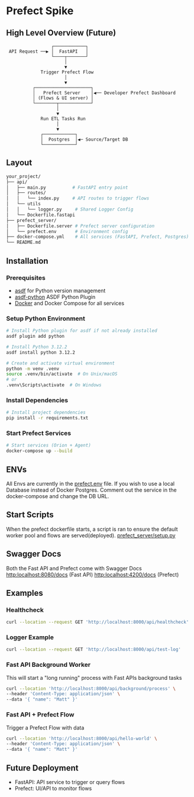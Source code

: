 # Prefect Spike

## High Level Overview (Future)

                     ┌────────────┐
     API Request ──▶ │  FastAPI   │
                     └────┬───────┘
                          │
                          ▼
                 Trigger Prefect Flow
                          │
                          ▼
              ┌─────────────────────┐
              │   Prefect Server    │◀── Developer Prefect Dashboard
              │ (Flows & UI server) │
              └────────┬────────────┘
                       │
                       ▼
                 Run ETL Tasks Run
                       │
                       ▼
                 ┌────────────┐
                 │  Postgres  │◀─ Source/Target DB
                 └────────────┘

## Layout

```sh
your_project/
├── api/
│   ├── main.py          # FastAPI entry point
│   ├── routes/
│   │   └── index.py     # API routes to trigger flows
│   └── utils
│   │   └── logger.py     # Shared Logger Config
│   └── Dockerfile.fastapi
├── prefect_server/
│   ├── Dockerfile.server # Prefect server configuration
│   └── prefect.env       # Environment config
├── docker-compose.yml    # All services (FastAPI, Prefect, Postgres)
└── README.md
```

## Installation

### Prerequisites

- [asdf](https://asdf-vm.com/) for Python version management
- [asdf-python](https://github.com/asdf-community/asdf-python) ASDF Python Plugin
- [Docker](https://www.docker.com/) and Docker Compose for all services

### Setup Python Environment

```bash
# Install Python plugin for asdf if not already installed
asdf plugin add python

# Install Python 3.12.2
asdf install python 3.12.2

# Create and activate virtual environment
python -m venv .venv
source .venv/bin/activate  # On Unix/macOS
# or
.venv\Scripts\activate  # On Windows
```

### Install Dependencies

```bash
# Install project dependencies
pip install -r requirements.txt
```

### Start Prefect Services

```bash
# Start services (Orion + Agent)
docker-compose up --build
```

## ENVs

All Envs are currently in the [prefect.env](./prefect_server/prefect.env) file.
If you wish to use a local Database instead of Docker Postgres. Comment out the service in the docker-compose and change the DB URL.

## Start Scripts

When the prefect dockerfile starts, a script is ran to ensure the default worker pool and flows are served(deployed).
[prefect_server/setup.py](./prefect_server/setup.py)

## Swagger Docs

Both the Fast API and Prefect come with Swagger Docs
<http:localhost:8080/docs> (Fast API)
<http:localhost:4200/docs> (Prefect)

## Examples

### Healthcheck

```sh
curl --location --request GET 'http://localhost:8000/api/healthcheck'
```

### Logger Example

```sh
curl --location --request GET 'http://localhost:8000/api/test-log'
```

### Fast API Background Worker

This will start a "long running" process with Fast APIs background tasks

```sh
curl --location 'http://localhost:8000/api/background/process' \
--header 'Content-Type: application/json' \
--data '{ "name": "Matt" }'
```

### Fast API + Prefect Flow

Trigger a Prefect Flow with data

```sh
curl --location 'http://localhost:8000/api/hello-world' \
--header 'Content-Type: application/json' \
--data '{ "name": "Matt" }'
```

## Future Deployment

- FastAPI: API service to trigger or query flows
- Prefect: UI/API to monitor flows
